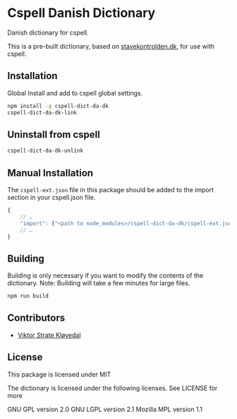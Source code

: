 # Cspell Danish Dictionary

Danish dictionary for cspell.

This is a pre-built dictionary, based on [stavekontrolden.dk](http://www.stavekontrolden.dk/main/top/index.php), for use with cspell.

## Installation

Global Install and add to cspell global settings.

```sh
npm install -g cspell-dict-da-dk
cspell-dict-da-dk-link
```

## Uninstall from cspell

```sh
cspell-dict-da-dk-unlink
```

## Manual Installation

The `cspell-ext.json` file in this package should be added to the import section in your cspell.json file.

```javascript
{
    // …
    "import": ["<path to node_modules>/cspell-dict-da-dk/cspell-ext.json"],
    // …
}
```

## Building

Building is only necessary if you want to modify the contents of the dictionary.  Note: Building will take a few minutes for large files.

```sh
npm run build
```

## Contributors

* [Viktor Strate Kløvedal](https://github.com/viktorstrate)

## License

This package is licensed under MIT

The dictionary is licensed under the following licenses. See LICENSE for more

GNU GPL version 2.0
GNU LGPL version 2.1
Mozilla MPL version 1.1
